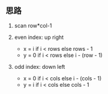 ## 思路

1. scan  row*col-1
2. even index: up right
    - x = i if i < rows else rows - 1
    - y = 0 if i < rows else i - (row - 1)

3. odd index: down left
    - x = 0 if i < cols else i - (cols - 1)
    - y = i if i < cols else cols  - 1